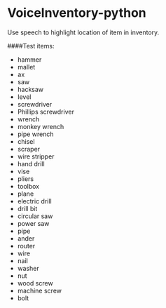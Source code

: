 # VoiceInventory-python
Use speech to highlight location of item in inventory.

####Test items:
* hammer
* mallet
* ax
* saw
* hacksaw
* level
* screwdriver
* Phillips screwdriver
* wrench
* monkey wrench
* pipe wrench
* chisel
* scraper
* wire stripper
* hand drill
* vise
* pliers
* toolbox
* plane
* electric drill
* drill bit
* circular saw
* power saw
* pipe
* ander
* router
* wire
* nail
* washer
* nut
* wood screw
* machine screw
* bolt
